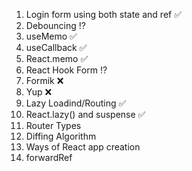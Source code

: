 1. Login form using both state and ref ✅
2. Debouncing ⁉️
3. useMemo ✅
4. useCallback ✅
5. React.memo ✅
6. React Hook Form ⁉️
7. Formik ❌
8. Yup ❌
9. Lazy Loadind/Routing ✅
10. React.lazy() and suspense ✅
11. Router Types
12. Diffing Algorithm
13. Ways of React app creation
14. forwardRef
